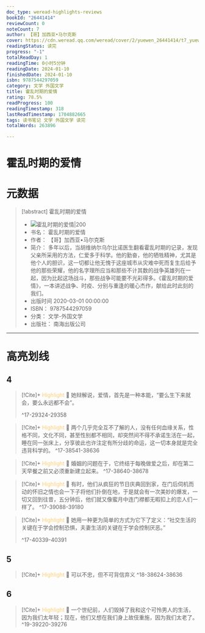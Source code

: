 ```yaml
---
doc_type: weread-highlights-reviews
bookId: "26441414"
reviewCount: 0
noteCount: 7
author: 【哥】加西亚•马尔克斯
cover: https://cdn.weread.qq.com/weread/cover/2/yuewen_26441414/t7_yuewen_264414141682244020.jpg
readingStatus: 读完
progress: "-1"
totalReadDay: 1
readingTime: 0小时5分钟
readingDate: 2024-01-10
finishedDate: 2024-01-10
isbn: 9787544297059
category: 文学 外国文学
title: 霍乱时期的爱情
rating: 78.5%
readProgress: 100
readingTimestamp: 318
lastReadTimestamp: 1704882665
tags: 读书笔记 文学 外国文学 读完
totalWords: 263896

---
```


# 霍乱时期的爱情

# 元数据
> [!abstract] 霍乱时期的爱情
> - ![ 霍乱时期的爱情|200](https://cdn.weread.qq.com/weread/cover/2/yuewen_26441414/t7_yuewen_264414141682244020.jpg)
> - 书名： 霍乱时期的爱情
> - 作者： 【哥】加西亚•马尔克斯
> - 简介： 多年以后，当胡维纳尔乌尔比诺医生翻看霍乱时期的记录，发现父亲所采用的方法，仁爱多于科学。他的勤奋，他的牺牲精神，尤其是他个人的胆识，这一切都让他无愧于这座城市从灾难中死而复生后给予他的那些荣耀，他的名字理所应当和那些不计其数的战争英雄列在一起，因为比起这场战斗，那些战争可能要不光彩得多。《霍乱时期的爱情》，一本讲述战争、时疫、分别与重逢的暖心杰作，献给此时此刻的我们。
> - 出版时间 2020-03-01 00:00:00
> - ISBN： 9787544297059
> - 分类： 文学-外国文学
> - 出版社： 南海出版公司



---

# 高亮划线
## 4


> [!Cite]+ <span style="color: #ffce78;">Highlight</span>
> 📌 她辩解说，爱情，首先是一种本能，“要么生下来就会，要么永远都不会”。
> 
> ^17-29324-29358


> [!Cite]+ <span style="color: #ffce78;">Highlight</span>
> 📌 两个几乎完全互不了解的人，没有任何血缘关系，性格不同，文化不同，甚至性别都不相同，却突然间不得不承诺生活在一起，睡在同一张床上，分享彼此也许注定有所分歧的命运，这一切本身就是完全违背科学的。
> ^17-38541-38636


> [!Cite]+ <span style="color: #ffce78;">Highlight</span>
> 📌 婚姻的问题在于，它终结于每晚做爱之后，却在第二天早餐之前又必须重新建立起来。
> ^17-38640-38678


> [!Cite]+ <span style="color: #ffce78;">Highlight</span>
> 📌 有时，他们从疯狂的节日庆典回到家，在门后伺机而动的怀旧之情也会一下子将他们扑倒在地，于是就会有一次美妙的爆发，一切又回到往昔，五分钟后，他们就又像蜜月中连门襟都无暇扣上的恋人们一样了。
> ^17-39088-39180


> [!Cite]+ <span style="color: #ffce78;">Highlight</span>
> 📌 她用一种更为简单的方式为它下了定义：“社交生活的关键在于学会控制恐惧，夫妻生活的关键在于学会控制厌恶。”
> 
> ^17-40339-40391
## 5


> [!Cite]+ <span style="color: #ffce78;">Highlight</span>
> 📌 可以不忠，但不可背信弃义
> ^18-38624-38636
## 6


> [!Cite]+ <span style="color: #ffce78;">Highlight</span>
> 📌 一个世纪前，人们毁掉了我和这个可怜男人的生活，因为我们太年轻；现在，他们又想在我们身上故伎重施，因为我们太老了。
> ^19-39220-39276


